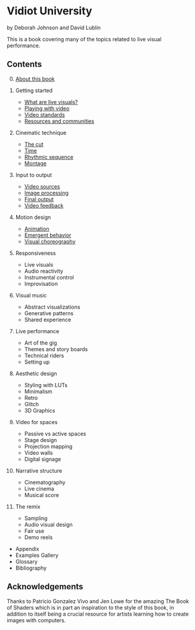 # Vidiot University
by Deborah Johnson and David Lublin

This is a book covering many of the topics related to live visual performance.

## Contents

0. [About this book](00/)

1. Getting started
	* [What are live visuals?](01/)
	* [Playing with video](02/)
	* [Video standards](03/)
	* [Resources and communities](04/)
	
2. Cinematic technique
	* [The cut](05/)
	* [Time](06/)
	* [Rhythmic sequence](07/)
	* [Montage](08/)

3. Input to output
	* [Video sources](09/)
	* [Image processing](10/)
	* [Final output](11/)
	* [Video feedback](12/)

4. Motion design
	* [Animation](13/)
	* [Emergent behavior](14/)
	* [Visual choreography](15/)

5. Responsiveness
	* Live visuals
	* Audio reactivity
	* Instrumental control
	* Improvisation
	
6. Visual music
	* Abstract visualizations
	* Generative patterns
	* Shared experience

7. Live performance
	* Art of the gig
	* Themes and story boards
	* Technical riders
	* Setting up
	
8. Aesthetic design
	* Styling with LUTs
	* Minimalism
	* Retro
	* Glitch
	* 3D Graphics

9. Video for spaces
	* Passive vs active spaces
	* Stage design
	* Projection mapping
	* Video walls
	* Digital signage

10. Narrative structure
	* Cinematography
	* Live cinema
	* Musical score

11. The remix
	* Sampling
	* Audio visual design
	* Fair use
	* Demo reels

* Appendix
* Examples Gallery
* Glossary
* Bibliography

## Acknowledgements

Thanks to Patricio Gonzalez Vivo and Jen Lowe for the amazing The Book of Shaders which is in part an inspiration to the style of this book, in addition to itself being a crucial resource for artists learning how to create images with computers.